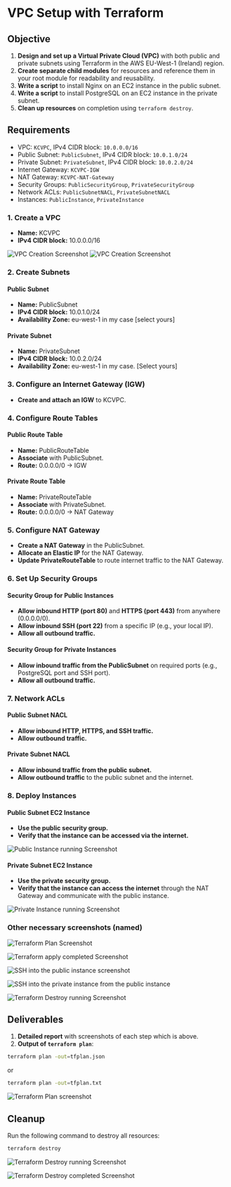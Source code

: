 


# VPC Setup with Terraform

## Objective

1. **Design and set up a Virtual Private Cloud (VPC)** with both public and private subnets using Terraform in the AWS EU-West-1 (Ireland) region.
2. **Create separate child modules** for resources and reference them in your root module for readability and reusability.
3. **Write a script** to install Nginx on an EC2 instance in the public subnet.
4. **Write a script** to install PostgreSQL on an EC2 instance in the private subnet.
5. **Clean up resources** on completion using `terraform destroy`.

## Requirements

- VPC: ```KCVPC```, IPv4 CIDR block: ```10.0.0.0/16```
- Public Subnet: ```PublicSubnet```, IPv4 CIDR block: ```10.0.1.0/24```
- Private Subnet: ```PrivateSubnet```, IPv4 CIDR block: ```10.0.2.0/24```
- Internet Gateway: ```KCVPC-IGW```
- NAT Gateway: ```KCVPC-NAT-Gateway```
- Security Groups: ```PublicSecurityGroup```, ```PrivateSecurityGroup```
- Network ACLs: ```PublicSubnetNACL```, ```PrivateSubnetNACL```
- Instances: ```PublicInstance```, ```PrivateInstance```


### 1. Create a VPC
- **Name:** KCVPC
- **IPv4 CIDR block:** 10.0.0.0/16

![VPC Creation Screenshot](practical_screenshots/terraformtask_KCVPC%201%20-%20Terraform%20init.PNG)
![VPC Creation Screenshot](practical_screenshots/terraformtask_KCVPC%204%20-%20Created%20the%20VPC%20using%20terraform.PNG)

### 2. Create Subnets

#### Public Subnet
- **Name:** PublicSubnet
- **IPv4 CIDR block:** 10.0.1.0/24
- **Availability Zone:** eu-west-1 in my case [select yours]


#### Private Subnet
- **Name:** PrivateSubnet
- **IPv4 CIDR block:** 10.0.2.0/24
- **Availability Zone:** eu-west-1 in my case. [Select yours]


### 3. Configure an Internet Gateway (IGW)
- **Create and attach an IGW** to KCVPC.


### 4. Configure Route Tables

#### Public Route Table
- **Name:** PublicRouteTable
- **Associate** with PublicSubnet.
- **Route:** 0.0.0.0/0 -> IGW


#### Private Route Table
- **Name:** PrivateRouteTable
- **Associate** with PrivateSubnet.
- **Route:** 0.0.0.0/0 -> NAT Gateway


### 5. Configure NAT Gateway
- **Create a NAT Gateway** in the PublicSubnet.
- **Allocate an Elastic IP** for the NAT Gateway.
- **Update PrivateRouteTable** to route internet traffic to the NAT Gateway.


### 6. Set Up Security Groups

#### Security Group for Public Instances
- **Allow inbound HTTP (port 80)** and **HTTPS (port 443)** from anywhere (0.0.0.0/0).
- **Allow inbound SSH (port 22)** from a specific IP (e.g., your local IP).
- **Allow all outbound traffic.**

#### Security Group for Private Instances
- **Allow inbound traffic from the PublicSubnet** on required ports (e.g., PostgreSQL port and SSH port).
- **Allow all outbound traffic.**


### 7. Network ACLs

#### Public Subnet NACL
- **Allow inbound HTTP, HTTPS, and SSH traffic.**
- **Allow outbound traffic.**


#### Private Subnet NACL
- **Allow inbound traffic from the public subnet.**
- **Allow outbound traffic** to the public subnet and the internet.




### 8. Deploy Instances

#### Public Subnet EC2 Instance
- **Use the public security group.**
- **Verify that the instance can be accessed via the internet.**

![Public Instance running Screenshot](practical_screenshots/terraformtask_KCVPC%205_2%20-%20%20%20public%20instance%20running%20using%20terraform.PNG)

#### Private Subnet EC2 Instance
- **Use the private security group.**
- **Verify that the instance can access the internet** through the NAT Gateway and communicate with the public instance.

![Private Instance running Screenshot](practical_screenshots/terraformtask_KCVPC%205_1%20-%20%20%20private%20instance%20running%20using%20terraform.PNG)

### Other necessary screenshots (named)

![Terraform Plan Screenshot](practical_screenshots/terraformtask_KCVPC%202%20-%20Terraform%20plan%20in%20a%20text%20file.PNG)

![Terraform apply completed Screenshot](practical_screenshots/terraformtask_KCVPC%203_1%20-%20Terraform%20apply%20command%20complete.PNG)

![SSH into the public instance screenshot](practical_screenshots/terraformtask_KCVPC%206%20-%20I%20SSH%20into%20my%20public%20instance.PNG)

![SSH into the private instance from the public instance](practical_screenshots/terraformtask_KCVPC%206%20-%20I%20SSH%20into%20my%20private%20instance%20from%20my%20public%20instance.PNG)


![Terraform Destroy running Screenshot](practical_screenshots/terraformtask_KCVPC%2010%20-%20Cleaned%20up%20my%20resources%20using%20terraform%20destroy.PNG)

## Deliverables

1. **Detailed report** with screenshots of each step which is above.
2. **Output of `terraform plan`**: 

```bash
terraform plan -out=tfplan.json
```
or

```bash
terraform plan -out=tfplan.txt
```
![Terraform Plan screenshot](practical_screenshots/terraformtask_KCVPC%202%20-%20Terraform%20plan%20in%20a%20text%20file.PNG)


## Cleanup

Run the following command to destroy all resources:

```bash
terraform destroy
```

![Terraform Destroy running Screenshot](practical_screenshots/terraformtask_KCVPC%209%20-%20Cleaning%20up%20my%20resources%20using%20terraform%20destroy.PNG)


![Terraform Destroy completed Screenshot](practical_screenshots/terraformtask_KCVPC%2010%20-%20Cleaned%20up%20my%20resources%20using%20terraform%20destroy.PNG)


